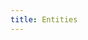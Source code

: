 ```yaml
---
title: Entities
---
```


<ExternalRedirect href="https://docs.uniswap.org/protocol/V2/reference/API/entities" />
